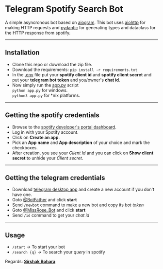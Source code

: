 # Telegram Spotify Search Bot
A simple asyncronous bot based on [aiogram](https://github.com/aiogram/aiogram). This bot uses [aiohttp](https://docs.aiohttp.org/en/stable/) for making HTTP requests and [pydantic](https://pydantic-docs.helpmanual.io/) for generating types and dataclass for the HTTP response from spotify.

--- 

## Installation

- Clone this repo or download the zip file.
- Download the requirements: `pip install -r requirements.txt`
- In the [.env](.env) file put your **spotify client id** and **spotify client secret** and put your **telegram bot token** and you/owner's **chat id**.
- Now simply run the [app.py](app.py) script <br>
  `python app.py` for windows.  <br>
  `python3 app.py` for *nix platforms. <br>

--- 

## Getting the spotify credentials

- Browse to the [spotify developer's portal dashboard](https://developer.spotify.com/dashboard/applications).
- Log in with your Spotify account.
- Click on **Create an app**.
- Pick an **App name** and **App description** of your choice and mark the checkboxes.
- After creation, you see your _Client Id_ and you can click on **Show client secret** to unhide your _Client secret_.

---

## Getting the telegram credentials

- Download [telegram desktop app](https://telegram.org/) and create a new account if you don't have one.
- Goto [@BotFather](https://t.me/BotFather) and click **start**
- Send `/newbot` command to make a new bot and copy its _bot token_
- Goto [@MissRose_Bot](https://t.me/MissRose_bot) and click **start**
- Send `/id` command to get your _chat id_

---

## Usage

- `/start` -> To start your bot
- `/search {q}` -> To search your _query_ in spotify

Regards: **[Sirshak Bohara](https://github.com/sirshakbohara)**
